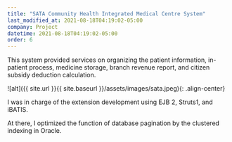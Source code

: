 ```yaml
---
title: "SATA Community Health Integrated Medical Centre System"
last_modified_at: 2021-08-18T04:19:02-05:00
company: Project
datetime: 2021-08-18T04:19:02-05:00
order: 6
---
```


This system provided services on organizing the patient information, in-patient process, medicine storage, branch revenue report, and citizen subsidy deduction calculation.

![alt]({{ site.url }}{{ site.baseurl }}/assets/images/sata.jpeg){: .align-center}

I was in charge of the extension development using EJB 2, Struts1, and iBATIS. 

At there, I optimized the function of database pagination by the clustered indexing in Oracle.
